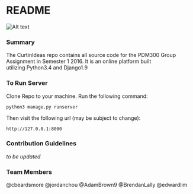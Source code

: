 # README #

![Alt text](http://dank)

### Summary ###

The CurtinIdeas repo contains all source code for the PDM300 Group  
Assignment in Semester 1 2016. It is an online platform built  
utilizing Python3.4 and Django1.9

### To Run Server ###

Clone Repo to your machine. Run the following command:

    python3 manage.py runserver

Then visit the following url (may be subject to change):

    http://127.0.0.1:8000

### Contribution Guidelines ###

*to be updated*

### Team Members ###

@cbeardsmore @jordanchou @AdamBrown9 @BrendanLally @edwardlim 